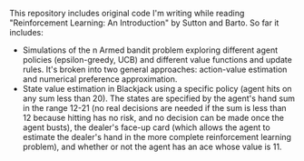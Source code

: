 This repository includes original code I'm writing while reading "Reinforcement Learning: An Introduction" by Sutton and Barto. So far it includes:
 - Simulations of the n Armed bandit problem exploring different agent policies (epsilon-greedy, UCB) and different value functions and update rules. It's broken into two general approaches:
 action-value estimation and numerical preference approximation.
 - State value estimation in Blackjack using a specific policy (agent hits on any sum less than 20). The states are specified by the agent's hand sum in the range 12-21 (no real decisions are
   needed if the sum is less than 12 because hitting has no risk, and no decision can be made once the agent busts), the dealer's face-up card (which allows the agent to estimate the dealer's
   hand in the more complete reinforcement learning problem), and whether or not the agent has an ace whose value is 11.
